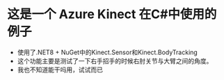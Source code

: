 # 这是一个 Azure Kinect 在C#中使用的例子
+ 使用了.NET8 + NuGet中的Kinect.Sensor和Kinect.BodyTracking
+ 这个功能主要是测试了一下右手招手的时候右肘关节与大臂之间的角度。
+ 我也不知道能干吗用，试试而已
